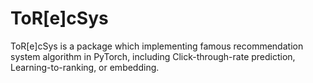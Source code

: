 # ToR[e]cSys
ToR[e]cSys is a package which implementing famous recommendation system algorithm in PyTorch, including Click-through-rate prediction, Learning-to-ranking, or embedding.
